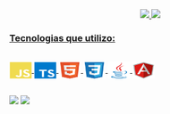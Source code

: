 
<div align="center">
  <a href="https://github.com/DevRodrigoPatricio">
  <img height="150em" src="https://github-readme-stats-sigma-five.vercel.app/api/top-langs/?username=DevRodrigoPatricio&show_icons=true&theme=dark&include_all_commits=true&count_private=true"/>
  <img height="150em" src="https://github-readme-stats-sigma-five.vercel.app/api/top-langs/?username=DevRodrigoPatricio&layout=compact&langs_count=7&theme=dark"/>
</div>

### Tecnologias que utilizo:
</div>
<div style="display: inline_block"><br>
  <img align="center" alt="DevRodrigoPatricio-Js" height="30" width="40" src="https://raw.githubusercontent.com/devicons/devicon/master/icons/javascript/javascript-plain.svg">
  <img align="center" alt="DevRodrigoPatricio-Ts" height="30" width="40" src="https://raw.githubusercontent.com/devicons/devicon/master/icons/typescript/typescript-plain.svg">
  <img align="center" alt="DevRodrigoPatricio-HTML" height="30" width="40" src="https://raw.githubusercontent.com/devicons/devicon/master/icons/html5/html5-original.svg">
  <img align="center" alt="DevRodrigoPatricio-CSS" height="30" width="40" src="https://raw.githubusercontent.com/devicons/devicon/master/icons/css3/css3-original.svg">
  <img align="center" alt="DevRodrigoPatricio-java" height="30" width="40" src="https://raw.githubusercontent.com/devicons/devicon/master/icons/java/java-original.svg">
  <img align="center" alt="DevRodrigoPatricio-angularjs" height="30" width="40" src="https://raw.githubusercontent.com/devicons/devicon/master/icons/angularjs/angularjs-original.svg">
  
</div>
  
  ##
 
<div>
    <a href="https://www.linkedin.com/in/rodrigo-patr%C3%ADcio-6383541a8/" target="_blank"><img src="https://img.shields.io/badge/-LinkedIn-%230077B5?style=for-the-badge&logo=linkedin&logoColor=white" target="_blank"></a>
    <a href = "mailto:rodrigopatricio19@gmail.com"><img src="https://img.shields.io/badge/-Gmail-%23333?style=for-the-      badge&logo=gmail&logoColor=white" target="_blank"></a>
</div>

